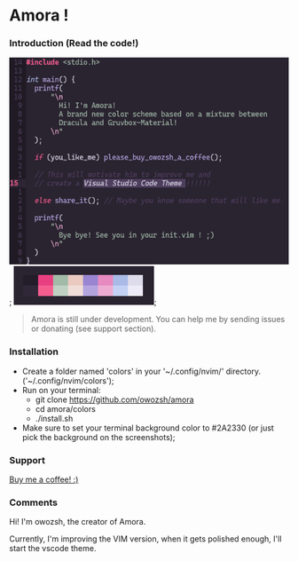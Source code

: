 # Amora !

### Introduction (Read the code!)

![Amora introduction text](amora_screenshot.png);
![Amora color palette screenshot](amora_palette.png);

> Amora is still under development. You can help me by sending issues or donating (see support section).

### Installation

- Create a folder named 'colors' in your '~/.config/nvim/' directory. ('~/.config/nvim/colors');
- Run on your terminal:
	- git clone https://github.com/owozsh/amora
	- cd amora/colors
	- ./install.sh
- Make sure to set your terminal background color to #2A2330 (or just pick the background on the screenshots);

### Support

[Buy me a coffee! :)](https://www.buymeacoffee.com/owozsh)

### Comments

Hi! I'm owozsh, the creator of Amora.

Currently, I'm improving the VIM version, when it gets polished enough, I'll start the vscode theme.
